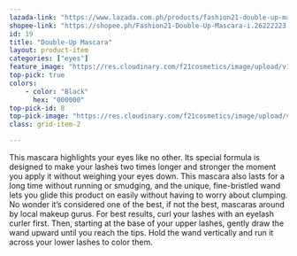 ```yaml
---
lazada-link: "https://www.lazada.com.ph/products/fashion21-double-up-mascara-i258047703-s356025581.html?spm=a2o4l.seller.list.30.5de16cc9p5OrNh&mp=1"
shopee-link: "https://shopee.ph/Fashion21-Double-Up-Mascara-i.26222223.826193918"
id: 19
title: "Double-Up Mascara"
layout: product-item
categories: ["eyes"]
feature_image: "https://res.cloudinary.com/f21cosmetics/image/upload/v1597985216/double-up_gwlqsu.jpg"
top-pick: true
colors:
    - color: "Black"
      hex: "000000"
top-pick-id: 8
top-pick-image: "https://res.cloudinary.com/f21cosmetics/image/upload/v1513242643/tp-double-up.jpg"
class: grid-item-2

---
```

This mascara highlights your eyes like no other. Its special formula is designed to make your lashes two times longer and stronger the moment you apply it without weighing your eyes down. This mascara also lasts for a long time without running or smudging, and the unique, fine-bristled wand lets you glide this product on easily without having to worry about clumping. No wonder it’s considered one of the best, if not the best, mascaras around by local makeup gurus. For best results, curl your lashes with an eyelash curler first. Then, starting at the base of your upper lashes, gently draw the wand upward until you reach the tips. Hold the wand vertically and run it across your lower lashes to color them.
